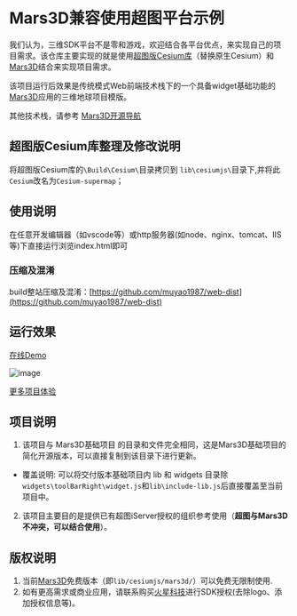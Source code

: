 # Mars3D兼容使用超图平台示例

 我们认为，三维SDK平台不是零和游戏，欢迎结合各平台优点，来实现自己的项目需求。该仓库主要实现的就是使用[超图版Cesium库](http://support.supermap.com.cn:8090/webgl/index.html)（替换原生Cesium）和 [Mars3D](http://cesium.marsgis.cn)结合来实现项目需求。


 该项目运行后效果是传统模式Web前端技术栈下的一个具备widget基础功能的[Mars3D](http://cesium.marsgis.cn)应用的三维地球项目模版。
   

  其他技术栈，请参考 [Mars3D开源导航](https://github.com/marsgis/mars3d)
 

## 超图版Cesium库整理及修改说明
 将超图版Cesium库的`\Build\Cesium\`目录拷贝到 `lib\cesiumjs\`目录下,并将此`Cesium`改名为`Cesium-supermap`；
 


## 使用说明
 在任意开发编辑器（如vscode等）或http服务器(如node、nginx、tomcat、IIS等)下直接运行浏览index.html即可



### 压缩及混淆
 build整站压缩及混淆：[https://github.com/muyao1987/web-dist](https://github.com/muyao1987/web-dist)

 
## 运行效果 
 [在线Demo](http://cesium.marsgis.cn/project/supermap/index.html)  

 ![image](http://cesium.marsgis.cn/project/img/supermap.jpg)
 
 [更多项目体验](http://cesium.marsgis.cn/project.html)

 
 

## 项目说明
 1. 该项目与 Mars3D基础项目 的目录和文件完全相同，这是Mars3D基础项目的简化开源版本，可以直接复制到该目录下进行更新。
  * 覆盖说明: 可以将交付版本基础项目内 lib 和 widgets 目录除`widgets\toolBarRight\widget.js`和`lib\include-lib.js`后直接覆盖至当前项目中。

 2. 该项目主要目的是提供已有超图iServer授权的组织参考使用（**超图与Mars3D不冲突，可以结合使用**）。

 
 ## 版权说明
1. 当前[Mars3D](http://cesium.marsgis.cn)免费版本（即`lib/cesiumjs/mars3d/`）可以免费无限制使用.
2. 如有更高需求或商业应用，请联系购买[火星科技](http://cesium.marsgis.cn)进行SDK授权(去除logo、添加授权信息等)。 